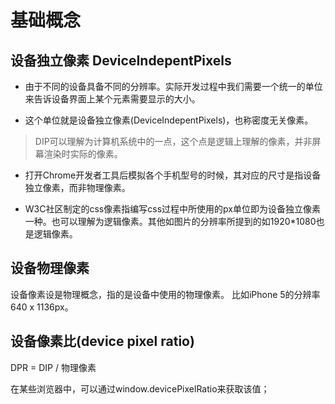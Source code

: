 # 基础概念

## 设备独立像素 DeviceIndepentPixels 

- 由于不同的设备具备不同的分辨率。实际开发过程中我们需要一个统一的单位来告诉设备界面上某个元素需要显示的大小。

- 这个单位就是设备独立像素(DeviceIndepentPixels)，也称密度无关像素。

> DIP可以理解为计算机系统中的一点，这个点是逻辑上理解的像素，并非屏幕渲染时实际的像素。

- 打开Chrome开发者工具后模拟各个手机型号的时候，其对应的尺寸是指设备独立像素，而非物理像素。

- W3C社区制定的css像素指编写css过程中所使用的px单位即为设备独立像素一种。也可以理解为逻辑像素。其他如图片的分辨率所提到的如1920*1080也是逻辑像素。

## 设备物理像素 

设备像素设是物理概念，指的是设备中使用的物理像素。
比如iPhone 5的分辨率640 x 1136px。

## 设备像素比(device pixel ratio)

DPR = DIP / 物理像素

在某些浏览器中，可以通过window.devicePixelRatio来获取该值；

##  
